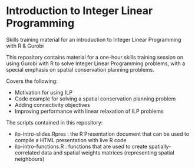# Introduction to Integer Linear Programming
Skills training material for an introduction to Integer Linear Programming with R &amp; Gurobi

This repository contains material for a one-hour skills training session on using Gurobi with R to solve Integer Linear Programming problems, with a special emphasis on spatial conservation planning problems.

Covers the following:
* Motivation for using ILP
* Code example for solving a spatial conservation planning problem
* Adding connectivity objectives
* Improving performance with linear relaxation of ILP problems

The scripts contained in this repository:
* ilp-intro-slides.Rpres : the R Presentation document that can be used to compile a HTML presentation with live R code
* ilp-intro-functions.R  : functions that are used to create spatially-correlated data and spatial weights matrices (representing spatial neighbours)
